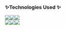 ### ✨Technologies Used ✨

<img src="https://img.shields.io/badge/-HTML5-E34F26?style=flat-square&logo=html5&logoColor=white"/><img src="https://img.shields.io/badge/-CSS3-1572B6?style=flat-square&logo=css3&logoColor=white"/><img src="https://img.shields.io/badge/-JavaScript-F7DF1E?style=flat-square&logo=javascript&logoColor=white"/><br><img src="https://img.shields.io/badge/React-61DAFB?style=flat&logo=React&logoColor=black"/><img src="https://img.shields.io/badge/-Vue.js-4FC08D?style=flat-square&logo=vue.js&logoColor=white"/><img src="https://img.shields.io/badge/-GitHub-181717?style=flat-square&logo=github&logoColor=white"/>
<!--
**clo-lpT/clo-lpT** is a ✨ _special_ ✨ repository because its `README.md` (this file) appears on your GitHub profile.

Here are some ideas to get you started:

- 🔭 I’m currently working on ...
- 🌱 I’m currently learning ...
- 👯 I’m looking to collaborate on ...
- 🤔 I’m looking for help with ...
- 💬 Ask me about ...
- 📫 How to reach me: ...
- 😄 Pronouns: ...
- ⚡👋 Fun fact: ...
-->

